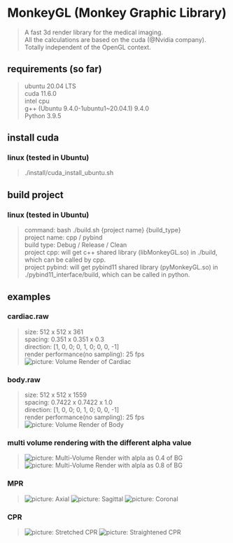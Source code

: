# MonkeyGL (Monkey Graphic Library)
>A fast 3d render library for the medical imaging.    
>All the calculations are based on the cuda (@Nvidia company).  
>Totally independent of the OpenGL context.

## requirements (so far)
> ubuntu 20.04 LTS  
> cuda 11.6.0  
> intel cpu  
> g++ (Ubuntu 9.4.0-1ubuntu1~20.04.1) 9.4.0  
> Python 3.9.5


## install cuda
### linux (tested in Ubuntu)
>./install/cuda_install_ubuntu.sh

## build project
### linux (tested in Ubuntu)
>command: bash ./build.sh {project name} {build_type}  
>project name: cpp / pybind  
>build type: Debug / Release / Clean  
>project cpp: will get c++ shared library (libMonkeyGL.so) in ./build, which can be called by cpp.  
>project pybind: will get pybind11 shared library (pyMonkeyGL.so) in ./pybind11_interface/build, which can be called in python.  


## examples
### cardiac.raw
>size: 512 x 512 x 361  
>spacing: 0.351 x 0.351 x 0.3  
>direction: [1, 0, 0; 0, 1, 0; 0, 0, -1]  
>render performance(no sampling): 25 fps  
![picture: Volume Render of Cardiac](./pics/cardiac_vr.png)
### body.raw
>size: 512 x 512 x 1559  
>spacing: 0.7422 x 0.7422 x 1.0  
>direction: [1, 0, 0; 0, 1, 0; 0, 0, -1]  
>render performance(no sampling): 25 fps  
![picture: Volume Render of Body](./pics/body_vr.png)

### multi volume rendering with the different alpha value
>![picture: Multi-Volume Render with alpla as 0.4 of BG](./pics/multivol_0.4.png)
![picture: Multi-Volume Render with alpla as 0.8 of BG](./pics/multivol_0.8.png)

### MPR
>![picture: Axial](./pics/axial.png)
![picture: Sagittal](./pics/sagittal.png)
![picture: Coronal](./pics/coronal.png)

### CPR
>![picture: Stretched CPR](./pics/stretched.png)
![picture: Straightened CPR](./pics/straightened.png)